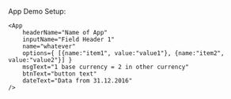App Demo Setup:

    <App 
        headerName="Name of App"
        inputName="Field Header 1"
        name="whatever"
        options={ [{name:"item1", value:"value1"}, {name:"item2", value:"value2"}] }
        msgText="1 base currency = 2 in other currency"
        btnText="button text"
        dateText="Data from 31.12.2016"
    />
    